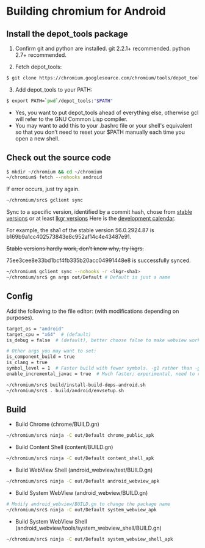 # Building chromium for Android

## Install the depot_tools package
1. Confirm git and python are installed. git 2.2.1+ recommended. python 2.7+ recommended.

2. Fetch depot_tools:

```sh
$ git clone https://chromium.googlesource.com/chromium/tools/depot_tools.git
```

3. Add depot_tools to your PATH:

```sh
$ export PATH=`pwd`/depot_tools:"$PATH"
```
  * Yes, you want to put depot_tools ahead of everything else, otherwise gcl will refer to the GNU Common Lisp compiler.
  * You may want to add this to your .bashrc file or your shell's equivalent so that you don’t need to reset your $PATH manually each time you open a new shell.

## Check out the source code

```sh
$ mkdir ~/chromium && cd ~/chromium
~/chromium$ fetch --nohooks android
```

If error occurs, just try again.

```sh
~/chromium/src$ gclient sync
```

Sync to a specific version, identified by a commit hash, chose from [stable versions](https://chromium.googlesource.com/chromium/src/+refs) or at least [lkgr versions](http://chromium-status.appspot.com/revisions)
Here is the [development calendar](http://dev.chromium.org/developers/calendar).

For example, the sha1 of the stable version 56.0.2924.87 is b169b9a1cc402573843e8c952af14c4e43487e91.

~~Stable versions hardly work, don’t know why, try lkgrs.~~

75ee3cee8e33bd1bcf4fb335b20acc04991448e8 is successfully synced.

```sh
~/chromium$ gclient sync --nohooks -r <lkgr-sha1>
~/chromium/src$ gn args out/Default # Default is just a name
```

## Config
Add the following to the file editor: (with modifications depending on purposes).

```sh
target_os = "android"
target_cpu = "x64"  # (default)
is_debug = false  # (default), better choose false to make webview work

# Other args you may want to set:
is_component_build = true
is_clang = true
symbol_level = 1  # Faster build with fewer symbols. -g1 rather than -g2
enable_incremental_javac = true  # Much faster; experimental, need to remove if not debug
```

```sh
~/chromium/src$ build/install-build-deps-android.sh 
~/chromium/src$ . build/android/envsetup.sh
```

## Build

* Build Chrome (chrome/BUILD.gn)

```sh
~/chromium/src$ ninja -C out/Default chrome_public_apk
```

* Build Content Shell (content/BUILD.gn)

```sh
~/chromium/src$ ninja -C out/Default content_shell_apk
```

* Build WebView Shell (android_webview/test/BUILD.gn)

```sh
~/chromium/src$ ninja -C out/Default android_webview_apk
```

* Build System WebView (android_webview/BUILD.gn)

```sh
# Modify android_webview/BUILD.gn to change the package name
~/chromium/src$ ninja -C out/Default system_webview_apk 
```

* Build System WebView Shell (android_webview/tools/system_webview_shell/BUILD.gn)

```sh
~/chromium/src$ ninja -C out/Default system_webview_shell_apk
```
